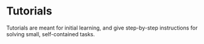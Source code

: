 # Tutorials

Tutorials are meant for initial learning, and give step-by-step instructions for solving small, self-contained tasks.